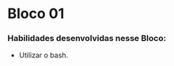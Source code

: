 # **Bloco 01**
 
### Habilidades desenvolvidas nesse Bloco:
 
* Utilizar o bash.
   
    
    
    
    
    
    
    
    
